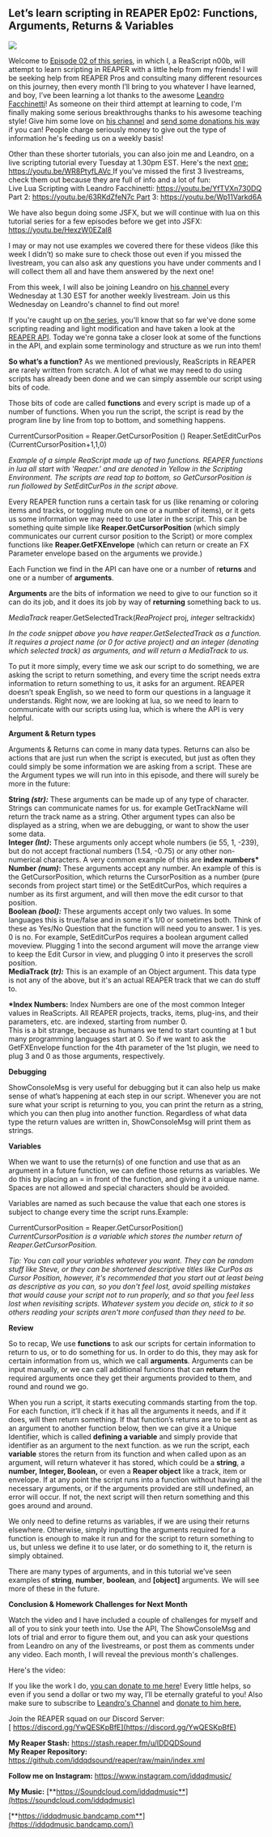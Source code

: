 ## Let’s learn scripting in REAPER Ep02: Functions, Arguments, Returns & Variables

![](/blog/lls/2/84.jpg)

Welcome to [Episode 02 of this series](https://youtu.be/hgx0btZuAas), in which I, a ReaScript n00b, will attempt to learn scripting in REAPER with a little help from my friends! I will be seeking help from REAPER Pros and consulting many different resources on this journey, then every month I’ll bring to you whatever I have learned, and boy, I’ve been learning a lot thanks to the awesome [Leandro Facchinetti](https://leafac.com/)! As someone on their third attempt at learning to code, I'm finally making some serious breakthroughs thanks to his awesome teaching style! Give him some love on [his channel](https://www.youtube.com/channel/UC_R-6HcHW5V9_FlZe30tnGA) and [send some donations his way](http://patreon.com/leafac) if you can! People charge seriously money to give out the type of information he's feeding us on a weekly basis!

Other than these shorter tutorials, you can also join me and Leandro, on a live scripting tutorial every Tuesday at 1.30pm EST. Here's the next [one: https://youtu.be/WR8PtyfLAVc ](https://youtu.be/WR8PtyfLAVc)If you've missed the first 3 livestreams, check them out because they are full of info and a lot of fun:  
Live Lua Scripting with Leandro Facchinetti: [https://youtu.be/YfTVXn730DQ ](https://youtu.be/YfTVXn730DQ)Part 2: [https://youtu.be/63RKdZfeN7c Part](https://youtu.be/63RKdZfeN7c) 3: <https://youtu.be/Wp11Varkd6A>

We have also begun doing some JSFX, but we will continue with lua on this tutorial series for a few episodes before we get into JSFX:  
<https://youtu.be/HexzW0EZal8>

I may or may not use examples we covered there for these videos (like this week I didn’t) so make sure to check those out even if you missed the livestream, you can also ask any questions you have under comments and I will collect them all and have them answered by the next one!

From this week, I will also be joining Leandro on [his channel ](https://www.youtube.com/channel/UC_R-6HcHW5V9_FlZe30tnGA)every Wednesday at 1.30 EST for another weekly livestream. Join us this Wednesday on Leandro's channel to find out more!

If you're caught up on[ the series](https://www.youtube.com/playlist?list=PLjvmrOUg3J0rlHO9Clbo9WLxeN9BsSPlj), you'll know that so far we've done some scripting reading and light modification and have taken a look at the [REAPER API](https://www.reaper.fm/sdk/reascript/reascripthelp.html). Today we're gonna take a closer look at some of the functions in the API, and explain some terminology and structure as we run into them!

**So what’s a function?** As we mentioned previously, ReaScripts in REAPER are rarely written from scratch. A lot of what we may need to do using scripts has already been done and we can simply assemble our script using bits of code.

Those bits of code are called **functions** and every script is made up of a number of functions. When you run the script, the script is read by the program line by line from top to bottom, and something happens.

CurrentCursorPosition = Reaper.GetCursorPosition ()
Reaper.SetEditCurPos (CurrentCursorPosition+1,1,0)

_Example of a simple ReaScript made up of two functions. REAPER functions in lua all start with 'Reaper.' and are denoted in Yellow in the Scripting Environment. The scripts are read top to bottom, so GetCursorPosition is run fiollowed by SetEditCurPos in the script above._

Every REAPER function runs a certain task for us (like renaming or coloring items and tracks, or toggling mute on one or a number of items), or it gets us some information we may need to use later in the script. This can be something quite simple like **Reaper.GetCursorPosition** (which simply communicates our current cursor position to the Script) or more complex functions like **Reaper.GetFXEnvelope** (which can return or create an FX Parameter envelope based on the arguments we provide.)

Each Function we find in the API can have one or a number of r**eturns** and one or a number of **arguments**.

**Arguments** are the bits of information we need to give to our function so it can do its job, and it does its job by way of **returning** something back to us.

_MediaTrack_ reaper.GetSelectedTrack(_ReaProject_ proj, _integer_ seltrackidx)

_In the code snippet above you have reaper.GetSelectedTrack as a function. It requires a project name (or 0 for active project) and an integer (denoting which selected track) as arguments, and will return a MediaTrack to us._

To put it more simply, every time we ask our script to do something, we are asking the script to return something, and every time the script needs extra information to return something to us, it asks for an argument. REAPER doesn’t speak English, so we need to form our questions in a language it understands. Right now, we are looking at lua, so we need to learn to communicate with our scripts using lua, which is where the API is very helpful.

**Argument & Return types**

Arguments & Returns can come in many data types. Returns can also be actions that are just run when the script is executed, but just as often they could simply be some information we are asking from a script. These are the Argument types we will run into in this episode, and there will surely be more in the future:

**String _(str):_** These arguments can be made up of any type of character. Strings can communicate names for us. for example GetTrackName will return the track name as a string. Other argument types can also be displayed as a string, when we are debugging, or want to show the user some data.  
**Integer _(Int)_:** These arguments only accept whole numbers (ie 55, 1, -239), but do not accept fractional numbers (1.54, -0.75) or any other non-numerical characters. A very common example of this are **index numbers\***  
**Number _(num)_:** These arguments accept any number. An example of this is the GetCursorPosition, which returns the CursorPosition as a number (pure seconds from project start time) or the SetEditCurPos, which requires a number as its first argument, and will then move the edit cursor to that position.  
**Boolean _(bool):_** These arguments accept only two values. In some languages this is true/false and in some it's 1/0 or sometimes both. Think of these as Yes/No Question that the function will need you to answer. 1 is yes. 0 is no. For example, SetEditCurPos requires a boolean argument called moveview. Plugging 1 into the second argument will move the arrange view to keep the Edit Cursor in view, and plugging 0 into it preserves the scroll position.  
**MediaTrack (_tr):_** This is an example of an Object argument. This data type is not any of the above, but it's an actual REAPER track that we can do stuff to.

**\*Index Numbers:** Index Numbers are one of the most common Integer values in ReaScripts. All REAPER projects, tracks, items, plug-ins, and their parameters, etc. are indexed, starting from number 0.  
 This is a bit strange, because as humans we tend to start counting at 1 but many programming languages start at 0. So if we want to ask the GetFXEnvelope function for the 4th parameter of the 1st plugin, we need to plug 3 and 0 as those arguments, respectively.

**Debugging**

ShowConsoleMsg is very useful for debugging but it can also help us make sense of what’s happening at each step in our script. Whenever you are not sure what your script is returning to you, you can print the return as a string, which you can then plug into another function. Regardless of what data type the return values are written in, ShowConsoleMsg will print them as strings.

**Variables**

When we want to use the return(s) of one function and use that as an argument in a future function, we can define those returns as variables. We do this by placing an = in front of the function, and giving it a unique name. Spaces are not allowed and special characters should be avoided.

Variables are named as such because the value that each one stores is subject to change every time the script runs.Example:

CurrentCursorPosition = Reaper.GetCursorPosition()  
_CurrentCursorPosition is a variable which stores the number return of Reaper.GetCursorPosition._

_Tip: You can call your variables whatever you want. They can be random stuff like Steve, or they can be shortened descriptive titles like CurPos as Cursor Position, however, it's recommended that you start out at least being as descriptive as you can, so you don't feel lost, avoid spelling mistakes that would cause your script not to run properly, and so that you feel less lost when revisiting scripts. Whatever system you decide on, stick to it so others reading your scripts aren't more confused than they need to be._

**Review**

So to recap, We use **functions** to ask our scripts for certain information to return to us, or to do something for us. In order to do this, they may ask for certain information from us, which we call **arguments**. Arguments can be input manually, or we can call additional functions that can **return** the required arguments once they get their arguments provided to them, and round and round we go.

When you run a script, it starts executing commands starting from the top. For each function, it’ll check if it has all the arguments it needs, and if it does, will then return something. If that function’s returns are to be sent as an argument to another function below, then we can give it a Unique Identifier, which is called **defining a variable** and simply provide that identifier as an argument to the next function. as we run the script, each **variable** stores the return from its function and when called upon as an argument, will return whatever it has stored, which could be a **string**, a **number,** **Integer, Boolean,** or even a **Reaper object** like a track, item or envelope. If at any point the script runs into a function without having all the necessary arguments, or if the arguments provided are still undefined, an error will occur. If not, the next script will then return something and this goes around and around.

We only need to define returns as variables, if we are using their returns elsewhere. Otherwise, simply inputting the arguments required for a function is enough to make it run and for the script to return something to us, but unless we define it to use later, or do something to it, the return is simply obtained.

There are many types of arguments, and in this tutorial we’ve seen examples of **string**, **number**, **boolean**, and **[object]** arguments. We will see more of these in the future.

**Conclusion & Homework Challenges for Next Month**

Watch the video and I have included a couple of challenges for myself and all of you to sink your teeth into. Use the API, The ShowConsoleMsg and lots of trial and error to figure them out, and you can ask your questions from Leandro on any of the livestreams, or post them as comments under any video. Each month, I will reveal the previous month's challenges.

Here's the video:

<youtube id="hgx0btZuAas"></youtube>

If you like the work I do, [you can donate to me here](http://www.buymeacoffee.com/iddqdsound)! Every little helps, so even if you send a dollar or two my way, I’ll be eternally grateful to you! Also make sure to subscribe to [Leandro's Channel](https://www.youtube.com/channel/UC_R-6HcHW5V9_FlZe30tnGA) and [donate to him here.](https://www.patreon.com/leafac)

Join the REAPER squad on our Discord Server:  
[ https://discord.gg/YwQESKpBfE](https://discord.gg/YwQESKpBfE)

**My Reaper Stash:** <https://stash.reaper.fm/u/IDDQDSound>  
**My Reaper Repository:** <https://github.com/iddqdsound/reaper/raw/main/index.xml>

**Follow me on Instagram:** <https://www.instagram.com/iddqdmusic/>

**My Music:** [**https://Soundcloud.com/iddqdmusic**](https://soundcloud.com/iddqdmusic)

[ ](https://soundcloud.com/iddqdmusic) [**https://iddqdmusic.bandcamp.com**](https://iddqdmusic.bandcamp.com/)

